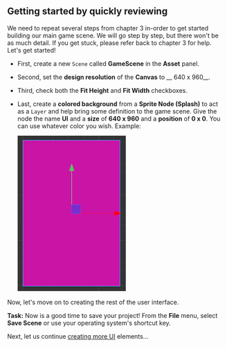 ## Getting started by quickly reviewing
We need to repeat several steps from chapter 3 in-order to get started building our main game scene. We will go step by step, but there won't be as much detail.  If you get stuck, please refer back to chapter 3 for help. Let's get started!

* First, create a new `Scene` called __GameScene__ in the __Asset__ panel.

* Second, set the __design resolution__ of the __Canvas__ to __ 640 x 960__.

* Third, check both the __Fit Height__ and __Fit Width__ checkboxes.

* Last, create a __colored background__ from a __Sprite Node (Splash)__ to act as a `Layer` and help bring some definition to the game scene. Give the node the name __UI__ and a __size__ of __640 x 960__ and a __position__ of __0 x 0__. You can use whatever color you wish. Example:

    ![](img/background_finished.png)

Now, let's move on to creating the rest of the user interface.

__Task:__ Now is a good time to save your project! From the __File__ menu, select __Save Scene__ or use your operating system's shortcut key.

Next, let us continue [creating more UI](creating_the_rest_of_the_ui.md) elements...